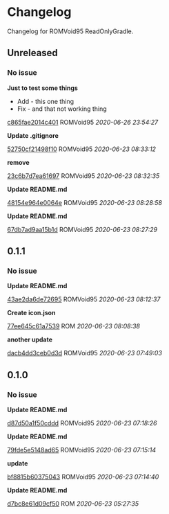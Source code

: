 # Changelog

Changelog for ROMVoid95 ReadOnlyGradle.

## Unreleased
### No issue

**Just to test some things**

 * Add - this one thing 
 * Fix - and that not working thing 

[c865fae2014c401](https://github.com/ROMVoid95/ReadOnlyGradle/commit/c865fae2014c401) ROMVoid95 *2020-06-26 23:54:27*

**Update .gitignore**


[52750cf21498f10](https://github.com/ROMVoid95/ReadOnlyGradle/commit/52750cf21498f10) ROMVoid95 *2020-06-23 08:33:12*

**remove**


[23c6b7d7ea61697](https://github.com/ROMVoid95/ReadOnlyGradle/commit/23c6b7d7ea61697) ROMVoid95 *2020-06-23 08:32:35*

**Update README.md**


[48154e964e0064e](https://github.com/ROMVoid95/ReadOnlyGradle/commit/48154e964e0064e) ROMVoid95 *2020-06-23 08:28:58*

**Update README.md**


[67db7ad9aa15b1d](https://github.com/ROMVoid95/ReadOnlyGradle/commit/67db7ad9aa15b1d) ROMVoid95 *2020-06-23 08:27:29*


## 0.1.1
### No issue

**Update README.md**


[43ae2da6de72695](https://github.com/ROMVoid95/ReadOnlyGradle/commit/43ae2da6de72695) ROMVoid95 *2020-06-23 08:12:37*

**Create icon.json**


[77ee645c61a7539](https://github.com/ROMVoid95/ReadOnlyGradle/commit/77ee645c61a7539) ROM *2020-06-23 08:08:38*

**another update**


[dacb4dd3ceb0d3d](https://github.com/ROMVoid95/ReadOnlyGradle/commit/dacb4dd3ceb0d3d) ROMVoid95 *2020-06-23 07:49:03*


## 0.1.0
### No issue

**Update README.md**


[d87d50a1f50cddd](https://github.com/ROMVoid95/ReadOnlyGradle/commit/d87d50a1f50cddd) ROMVoid95 *2020-06-23 07:18:26*

**Update README.md**


[79fde5e5148ad65](https://github.com/ROMVoid95/ReadOnlyGradle/commit/79fde5e5148ad65) ROMVoid95 *2020-06-23 07:15:14*

**update**


[bf8815b60375043](https://github.com/ROMVoid95/ReadOnlyGradle/commit/bf8815b60375043) ROMVoid95 *2020-06-23 07:14:40*

**Update README.md**


[d7bc8e61d09cf50](https://github.com/ROMVoid95/ReadOnlyGradle/commit/d7bc8e61d09cf50) ROM *2020-06-23 05:27:35*


